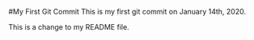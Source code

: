 #My First Git Commit
This is my first git commit on January 14th, 2020.

This is a change to my README file.